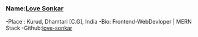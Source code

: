 ### Name:[Love Sonkar](https://github.com/love-sonkar)
-Place : Kurud, Dhamtari [C.G], India
-Bio: Frontend-WebDevloper | MERN Stack
-Github:[love-sonkar](https://github.com/love-sonkar)
